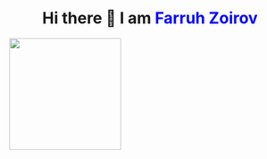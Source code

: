 
<h1 align="center">Hi there 👋 I am <strong style="color:blue">Farruh Zoirov</strong></h1>

<div style="display:flex; align-items:center" align="center">
  <img src="https://blog.apify.com/content/images/2024/04/Web-scraping-with-JavaScript-and-Node.js.png" width="200" height="auto" >
</div>




<!--
**yourusername/yourusername** is a ✨ _special_ ✨ repository because its `README.md` (this file) appears on your GitHub profile.

Here are some ideas to get you started:

- 🔭 I’m currently working on ...
- 🌱 I’m currently learning ...
- 👯 I’m looking to collaborate on ...
- 🤔 I’m looking for help with ...
- 💬 Ask me about ...
- 📫 How to reach me: ...
- 😄 Pronouns: ...
- ⚡ Fun fact: ...
-->
